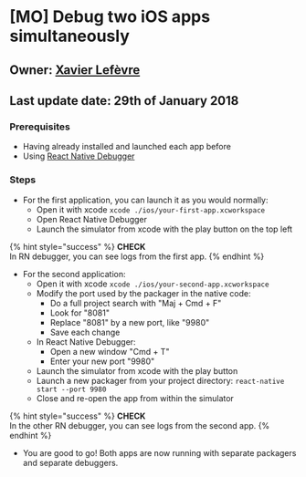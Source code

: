 # \[MO\] Debug two iOS apps simultaneously

## Owner: [Xavier Lefèvre](https://www.github.com/xavierlefevre)

## Last update date: 29th of January 2018

### Prerequisites

* Having already installed and launched each app before
* Using [React Native Debugger](https://github.com/jhen0409/react-native-debugger)

### Steps

* For the first application, you can launch it as you would normally:
  * Open it with xcode `xcode ./ios/your-first-app.xcworkspace`
  * Open React Native Debugger
  * Launch the simulator from xcode with the play button on the top left

{% hint style="success" %}
**CHECK**  
In RN debugger, you can see logs from the first app.
{% endhint %}

* For the second application:
  * Open it with xcode `xcode ./ios/your-second-app.xcworkspace`
  * Modify the port used by the packager in the native code:
    * Do a full project search with "Maj + Cmd + F"
    * Look for "8081"
    * Replace "8081" by a new port, like "9980"
    * Save each change
  * In React Native Debugger:
    * Open a new window "Cmd + T"
    * Enter your new port "9980"
  * Launch the simulator from xcode with the play button
  * Launch a new packager from your project directory: `react-native start --port 9980`
  * Close and re-open the app from within the simulator

{% hint style="success" %}
**CHECK**  
In the other RN debugger, you can see logs from the second app.
{% endhint %}

* You are good to go! Both apps are now running with separate packagers and separate debuggers.

